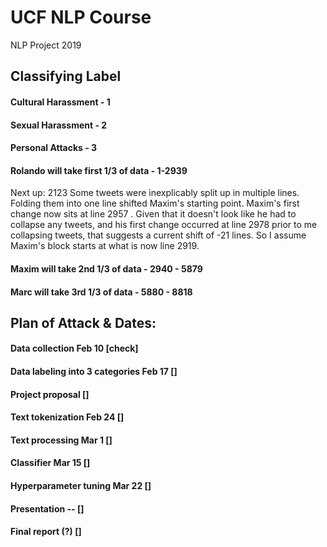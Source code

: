 # UCF NLP Course
NLP Project 2019


## Classifying Label

#### Cultural Harassment - 1 
#### Sexual Harassment - 2
#### Personal Attacks - 3

#### Rolando will take first 1/3 of data - 1-2939
Next up: 2123
Some tweets were inexplicably split up in multiple lines. Folding them into one
line shifted Maxim's starting point. Maxim's first change now sits at line
2957 . Given that it doesn't look like he had to collapse any tweets, and his
first change occurred at line 2978 prior to me collapsing tweets, that suggests
a current shift of -21 lines. So I assume Maxim's block starts at what is now
line 2919.
#### Maxim will take 2nd 1/3 of data     - 2940 - 5879
#### Marc will take 3rd 1/3 of data      - 5880 - 8818

## Plan of Attack & Dates:
#### Data collection 			Feb 10  [check]

#### Data labeling into 3 categories	Feb 17 []
#### Project proposal			[]
#### Text tokenization			Feb 24 []
#### Text processing			Mar 1 []
#### Classifier				Mar 15 []
#### Hyperparameter tuning		Mar 22 []
#### Presentation				-- []
#### Final report (?) []
